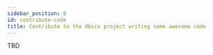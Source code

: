 ```yaml
---
sidebar_position: 0
id: contribute-code
title: Contribute to the Obico project writing some awesome code
---
```


TBD